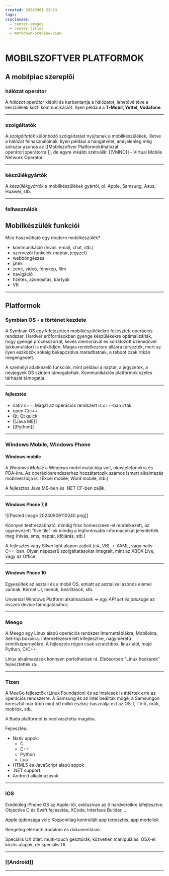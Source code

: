 ```yaml
---
created: 20240901 23:53
tags: 
cssclasses:
  - center-images
  - center-titles
  - markdown-preview-view
---
```


# MOBILSZOFTVER PLATFORMOK

## A mobilpiac szereplői
### hálózat operátor

A *hálózat operátor* kiépíti és karbantartja a hálózatot, lehetővé téve a készülékek közti kommunikációt. Ilyen például a **T-Mobil, Yettel, Vodafone**.

---

### szolgáltatók

A *szolgáltatók* különböző szolgáltatást nyújtanak a mobilkészülékek, illetve a hálózat felhasználóinak. Ilyen például a hangátvitel, ami jelenleg még sokszor azonos az [[Mobilszoftver Platformok#hálózat operátor|operátorral]], de egyre inkább szétválik: [[VMNO]] - Virtual Mobile Network Operator.

---

### készülékgyártók

A *készülékgyártók* a mobilkészülékek gyártói, pl. Apple, Samsung, Asus, Huawei, stb.

---

### felhasználók


## Mobilkészülék funkciói

Mire használható egy modern mobilkészülék?
- kommunikáció (hívás, email, chat, stb.)
- szervezői funkciók (naptár, jegyzet)
- webböngészés
- játék
- zene, videó, fénykép, film
- navigáció
- fizetés, azonosítás, kártyák
- VR

----

## Platformok
### Symbian OS - a történet kezdete

A Symbian OS egy kifejezetten mobilkészülékekre fejlesztett operációs rendszer. Hardver erőforrásokban gyenge készülékekre optimalizálták, hogy gyenge processzorral, kevés memóriával és korlátozott üzemidővel (akkumulátor) is működjön. Magas rendelkezésre állásra tervezték, mert az ilyen eszközök sokáig bekapcsolva maradhatnak, a reboot csak ritkán megengedett.

A személyi adatkezelő funkciók, mint például a naptár, a jegyzetek, a névjegyek OS szinten támogatottak. Kommunikációs platformok széles tárházát támogatja.

---
#### fejlesztés

- natív c++: Magát az operációs rendszert is c++-ban írták.
- open C/c++
- Qt, Qt quick
- [[Java ME]]
- [[Python]]
---

### Windows Mobile, Windows Phone

#### Windows mobile

A *Windows Mobile* a Windows mobil mutációja volt, okostelefonokra és PDA-kra. Az operációsrendszerhez hozzátartozik számos ismert alkalmazás mobilverziója is. (Excel mobile, Word mobile, stb.)

A fejlesztés Java ME-ben és .NET CF-ben zajlik.

---
#### Windows Phone 7,8
![[Pasted image 20240909110240.png]]

Könnyen testreszabható, mindig friss homescreen-el rendelkezett, az úgynevezett "live tile"-ok mindig a legfontosabb információkat jelenítették meg (hívás, sms, naptár, időjárás, stb.)

A fejlesztés vagy Silverlight alapon zajlott (c#, VB) -> XAML, vagy natív C++-ban. Olyan népszerű szolgáltatásokat integrált, mint az XBOX Live, vagy az Office.

---

#### Windows Phone 10

Egyesültek az asztali és a mobil OS, emiatt az asztalival azonos elemei vannak: Kernel UI, menük, beállítások, stb.

Unversial Windows Platform alkalmazások -> *egy API set és package* az összes device támogatásához

---
### Meego

A Meego egy Linux alapú operációs rendszer Internettáblákra, Mobilokra, Set-top boxokra. Internetezésre lett kifejlesztve, nagyméretű érintőképernyőkre. A fejlesztés régen csak scratchbox, linux alól, majd Python, C/C++.

Linux alkalmazások könnyen portolhatóak rá. Elsősorban "Linux hackerek" fejlesztettek rá.

---

### Tizen

A MeeGo fejlesztők (Linux Foundation) és az Intelesek is áttértek erre az operációs rendszerre. A Samsung és az Intel beálltak mögé, a Samsungon keresztül már több mint 50 millió eszköz használja ezt az OS-t, TV-k, órák, mobilok, stb.

A Bada platformot is beolvasztotta magába.

Fejlesztés:
- Natív appok:
	- C
	- C++
	- Python
	- Lua
- HTML5 és JavaScript alapú appok
- .NET support
- Android alkalmazások

---

### iOS

Eredetileg iPhone OS az Apple-től, exkluzívan az ő hardvereikre kifejlesztve. Objective C és Swift fejlesztés, XCode, Interface Builder, ...

Apple újdonsága volt: Központilag kontrollált app terjesztés, app modellek

Rengeteg elérhető irodalom és dokumentáció.

Speciális UX ötlet: multi-touch gesztúrák, közvetlen manipulálás. OSX-el közös alapok, de speciális UI.

---

### [[Android]]
---
